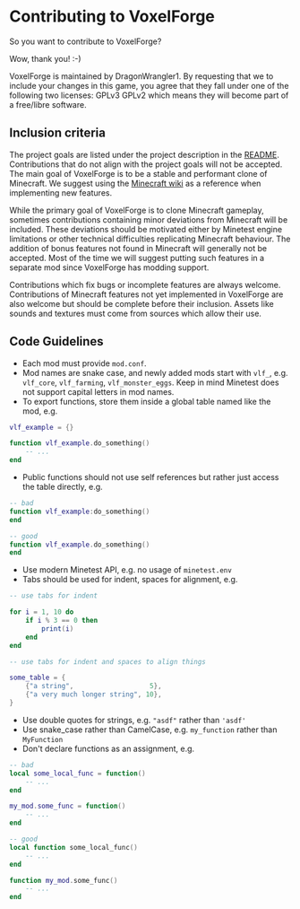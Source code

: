 # Contributing to VoxelForge
So you want to contribute to VoxelForge?

Wow, thank you! :-)

VoxelForge is maintained by DragonWrangler1. By requesting that we to include your
changes in this game, you agree that they fall under one of the following two licenses:
GPLv3
GPLv2
which means they will become part of a free/libre software.

## Inclusion criteria
The project goals are listed under the project description in the
[README](./src/branch/main/README.md). Contributions that do not align with the project goals
will not be accepted. The main goal of VoxelForge is to be a stable and
performant clone of Minecraft. We suggest using the
[Minecraft wiki](https://minecraft.fandom.com/wiki/Minecraft_Wiki) as a
reference when implementing new features.

While the primary goal of VoxelForge is to clone Minecraft gameplay, sometimes
contributions containing minor deviations from Minecraft will be included. These
deviations should be motivated either by Minetest engine limitations or other
technical difficulties replicating Minecraft behaviour. The addition of bonus
features not found in Minecraft will generally not be accepted. Most of the time
we will suggest putting such features in a separate mod since VoxelForge has
modding support.

Contributions which fix bugs or incomplete features are always welcome.
Contributions of Minecraft features not yet implemented in VoxelForge are also
welcome but should be complete before their inclusion. Assets like sounds and
textures must come from sources which allow their use.

## Code Guidelines
* Each mod must provide `mod.conf`.
* Mod names are snake case, and newly added mods start with `vlf_`, e.g.
  `vlf_core`, `vlf_farming`, `vlf_monster_eggs`. Keep in mind Minetest does not
  support capital letters in mod names.
* To export functions, store them inside a global table named like the mod,
  e.g.

```lua
vlf_example = {}

function vlf_example.do_something()
	-- ...
end
```

* Public functions should not use self references but rather just access the
  table directly, e.g.

```lua
-- bad
function vlf_example:do_something()
end

-- good
function vlf_example.do_something()
end
```

* Use modern Minetest API, e.g. no usage of `minetest.env`
* Tabs should be used for indent, spaces for alignment, e.g.

```lua
-- use tabs for indent

for i = 1, 10 do
	if i % 3 == 0 then
		print(i)
	end
end

-- use tabs for indent and spaces to align things

some_table = {
	{"a string",                   5},
	{"a very much longer string", 10},
}
```

* Use double quotes for strings, e.g. `"asdf"` rather than `'asdf'`
* Use snake_case rather than CamelCase, e.g. `my_function` rather than
  `MyFunction`
* Don't declare functions as an assignment, e.g.

```lua
-- bad
local some_local_func = function()
	-- ...
end

my_mod.some_func = function()
	-- ...
end

-- good
local function some_local_func()
	-- ...
end

function my_mod.some_func()
	-- ...
end
```
